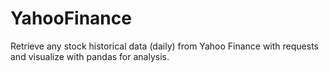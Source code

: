 # YahooFinance

Retrieve any stock historical data (daily) from Yahoo Finance with requests and visualize with pandas for analysis.
